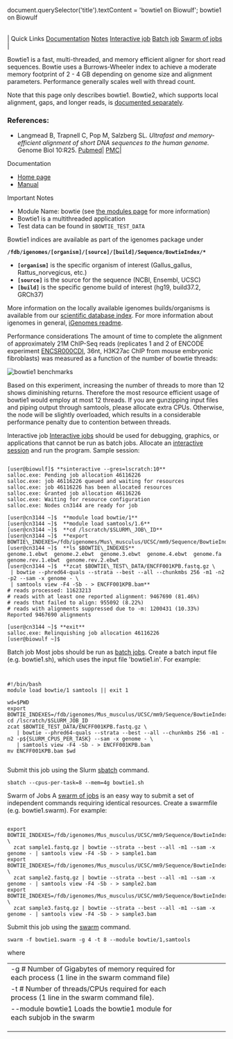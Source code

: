 

document.querySelector('title').textContent = 'bowtie1 on Biowulf';
bowtie1 on Biowulf


|  |
| --- |
| 
Quick Links
[Documentation](#doc)
[Notes](#notes)
[Interactive job](#int) 
[Batch job](#sbatch) 
[Swarm of jobs](#swarm) 
 |



Bowtie1 is a fast, multi-threaded, and memory efficient aligner
for short read sequences. Bowtie uses a Burrows-Wheeler index to
achieve a moderate memory footprint of 2 - 4 GB depending on
genome size and alignment parameters. Performance generally
scales well with thread count.




Note that this page only describes bowtie1. Bowtie2, which
supports local alignment, gaps, and longer reads, is
[documented separately](https://hpc.nih.gov/apps/bowtie2.html).



### References:


* Langmead B, Trapnell C, Pop M, Salzberg SL. *Ultrafast and memory-efficient
 alignment of short DNA sequences to the human genome.*
 Genome Biol 10:R25. [Pubmed](http://www.ncbi.nlm.nih.gov/pubmed/19261174)|
 [PMC](http://www.ncbi.nlm.nih.gov/pmc/articles/PMC2690996/)|


Documentation
* [Home page](http://bowtie-bio.sourceforge.net/index.shtml)
* [Manual](http://bowtie-bio.sourceforge.net/manual.shtml)


Important Notes
* Module Name: bowtie (see [the modules page](/apps/modules.html) for more information)
* Bowtie1 is a multithreaded application
* Test data can be found in `$BOWTIE_TEST_DATA`


Bowtie1 indices are available as part of the igenomes package
under


**`/fdb/igenomes/[organism]/[source]/[build]/Sequence/BowtieIndex/*`**


* **`[organism]`** is the specific organism of interest
 (Gallus\_gallus, Rattus\_norvegicus, etc.)
* **`[source]`** is the source for the sequence (NCBI,
 Ensembl, UCSC)
* **`[build]`** is the specific genome build of interest
 (hg19, build37.2, GRCh37)


More information on the locally available igenomes builds/organisms
is available from our [scientific database index](https://hpc.cit.nih.gov/apps/db.php?f=Igenomes).
For more information about igenomes in general,
[iGenomes readme](ftp://igenome:G3nom3s4u@ussd-ftp.illumina.com/README.txt).


Performance considerations
The amount of time to complete the alignment of approximately 21M ChIP-Seq reads
(replicates 1 and 2 of ENCODE experiment 
[ENCSR000CDI](https://www.encodeproject.org/experiments/ENCSR000CDI/), 36nt,
H3K27ac ChIP from mouse embryonic fibroblasts)
was measured as a function of the number of bowtie threads:



![bowtie1 benchmarks](/images/bowtie1_benchmark.png)

Based on this experiment, increasing the number of threads to more than 12 
shows diminishing returns. Therefore the most resource efficient
usage of bowtie1 would employ at most 12 threads. If you are gunzipping input files
and piping output through samtools, please allocate extra CPUs. Otherwise, the
node will be slightly overloaded, which results in a considerable performance
penalty due to contention between threads.


Interactive job
[Interactive jobs](/docs/userguide.html#int) should be used for debugging, graphics, or applications that cannot be run as batch jobs.
Allocate an [interactive session](/docs/userguide.html#int) and run the program. Sample session:



```

[user@biowulf]$ **sinteractive --gres=lscratch:10**
salloc.exe: Pending job allocation 46116226
salloc.exe: job 46116226 queued and waiting for resources
salloc.exe: job 46116226 has been allocated resources
salloc.exe: Granted job allocation 46116226
salloc.exe: Waiting for resource configuration
salloc.exe: Nodes cn3144 are ready for job

[user@cn3144 ~]$  **module load bowtie/1**
[user@cn3144 ~]$  **module load samtools/1.6**
[user@cn3144 ~]$  **cd /lscratch/$SLURM\_JOB\_ID**
[user@cn3144 ~]$  **export BOWTIE\_INDEXES=/fdb/igenomes/Mus\_musculus/UCSC/mm9/Sequence/BowtieIndex/**
[user@cn3144 ~]$  **ls $BOWTIE\_INDEXES**
genome.1.ebwt  genome.2.ebwt  genome.3.ebwt  genome.4.ebwt  genome.fa
genome.rev.1.ebwt  genome.rev.2.ebwt
[user@cn3144 ~]$  **zcat $BOWTIE\_TEST\_DATA/ENCFF001KPB.fastq.gz \
 | bowtie --phred64-quals --strata --best --all --chunkmbs 256 -m1 -n2 -p2 --sam -x genome - \
 | samtools view -F4 -Sb - > ENCFF001KPB.bam**
# reads processed: 11623213
# reads with at least one reported alignment: 9467690 (81.46%)
# reads that failed to align: 955092 (8.22%)
# reads with alignments suppressed due to -m: 1200431 (10.33%)
Reported 9467690 alignments

[user@cn3144 ~]$ **exit**
salloc.exe: Relinquishing job allocation 46116226
[user@biowulf ~]$

```


Batch job
Most jobs should be run as [batch jobs](/docs/userguide.html#submit).
Create a batch input file (e.g. bowtie1.sh), which uses the input file 'bowtie1.in'. For example:



```


#!/bin/bash
module load bowtie/1 samtools || exit 1

wd=$PWD
export BOWTIE_INDEXES=/fdb/igenomes/Mus_musculus/UCSC/mm9/Sequence/BowtieIndex/
cd /lscratch/$SLURM_JOB_ID
zcat $BOWTIE_TEST_DATA/ENCFF001KPB.fastq.gz \
   | bowtie --phred64-quals --strata --best --all --chunkmbs 256 -m1 -n2 -p${SLURM_CPUS_PER_TASK} --sam -x genome - \
   | samtools view -F4 -Sb - > ENCFF001KPB.bam
mv ENCFF001KPB.bam $wd


```

Submit this job using the Slurm [sbatch](/docs/userguide.html) command.



```
sbatch --cpus-per-task=8 --mem=4g bowtie1.sh
```

Swarm of Jobs 
A [swarm of jobs](/apps/swarm.html) is an easy way to submit a set of independent commands requiring identical resources.
Create a swarmfile (e.g. bowtie1.swarm). For example:



```

export BOWTIE_INDEXES=/fdb/igenomes/Mus_musculus/UCSC/mm9/Sequence/BowtieIndex/; \
  zcat sample1.fastq.gz | bowtie --strata --best --all -m1 --sam -x genome - | samtools view -F4 -Sb - > sample1.bam
export BOWTIE_INDEXES=/fdb/igenomes/Mus_musculus/UCSC/mm9/Sequence/BowtieIndex/; \
  zcat sample2.fastq.gz | bowtie --strata --best --all -m1 --sam -x genome - | samtools view -F4 -Sb - > sample2.bam
export BOWTIE_INDEXES=/fdb/igenomes/Mus_musculus/UCSC/mm9/Sequence/BowtieIndex/; \
  zcat sample3.fastq.gz | bowtie --strata --best --all -m1 --sam -x genome - | samtools view -F4 -Sb - > sample3.bam

```

Submit this job using the [swarm](/apps/swarm.html) command.



```
swarm -f bowtie1.swarm -g 4 -t 8 --module bowtie/1,samtools
```

where


|  |  |  |  |  |  |
| --- | --- | --- | --- | --- | --- |
| -g #  Number of Gigabytes of memory required for each process (1 line in the swarm command file)
 | -t #  Number of threads/CPUs required for each process (1 line in the swarm command file).
 | --module bowtie1  Loads the bowtie1 module for each subjob in the swarm 
 | |
 | |
 | |






